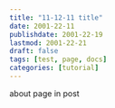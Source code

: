 ```yaml
---
title: "11-12-11 title"
date: 2001-22-11
publishdate: 2001-22-19
lastmod: 2001-22-21
draft: false
tags: [test, page, docs]
categories: [tutorial]
---
```

about page in post